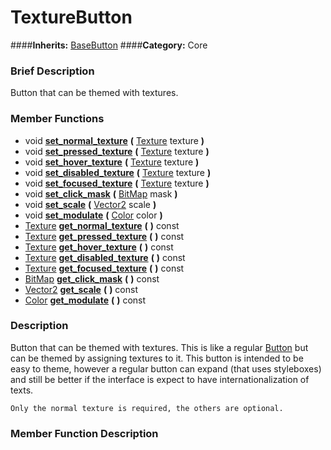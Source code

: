 #  TextureButton  
####**Inherits:** [BaseButton](class_basebutton)
####**Category:** Core

###  Brief Description  
Button that can be themed with textures.

###  Member Functions 
  * void  **[set&#95;normal&#95;texture](#set_normal_texture)**  **(** [Texture](class_texture) texture  **)**
  * void  **[set&#95;pressed&#95;texture](#set_pressed_texture)**  **(** [Texture](class_texture) texture  **)**
  * void  **[set&#95;hover&#95;texture](#set_hover_texture)**  **(** [Texture](class_texture) texture  **)**
  * void  **[set&#95;disabled&#95;texture](#set_disabled_texture)**  **(** [Texture](class_texture) texture  **)**
  * void  **[set&#95;focused&#95;texture](#set_focused_texture)**  **(** [Texture](class_texture) texture  **)**
  * void  **[set&#95;click&#95;mask](#set_click_mask)**  **(** [BitMap](class_bitmap) mask  **)**
  * void  **[set&#95;scale](#set_scale)**  **(** [Vector2](class_vector2) scale  **)**
  * void  **[set&#95;modulate](#set_modulate)**  **(** [Color](class_color) color  **)**
  * [Texture](class_texture)  **[get&#95;normal&#95;texture](#get_normal_texture)**  **(** **)** const
  * [Texture](class_texture)  **[get&#95;pressed&#95;texture](#get_pressed_texture)**  **(** **)** const
  * [Texture](class_texture)  **[get&#95;hover&#95;texture](#get_hover_texture)**  **(** **)** const
  * [Texture](class_texture)  **[get&#95;disabled&#95;texture](#get_disabled_texture)**  **(** **)** const
  * [Texture](class_texture)  **[get&#95;focused&#95;texture](#get_focused_texture)**  **(** **)** const
  * [BitMap](class_bitmap)  **[get&#95;click&#95;mask](#get_click_mask)**  **(** **)** const
  * [Vector2](class_vector2)  **[get&#95;scale](#get_scale)**  **(** **)** const
  * [Color](class_color)  **[get&#95;modulate](#get_modulate)**  **(** **)** const

###  Description  
Button that can be themed with textures. This is like a regular [Button](class_button) but can be themed by assigning textures to it. This button is intended to be easy to theme, however a regular button can expand (that uses styleboxes) and still be better if the interface is expect to have internationalization of texts.

	Only the normal texture is required, the others are optional.

###  Member Function Description  

